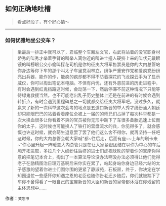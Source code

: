 ## 如何正确地吐槽

> 看点好段子，有个好心情～


 
---

### 如何优雅地坐公交车？

> 坐最后一排正中就可以了，君临整个车厢左文官，右武将站着的没官职身材娇秀的叫秀才举着手臂的叫举人离你近的叫进士撞人硬挤上来的叫状元戴眼镜的叫榜眼公交小偷叫探花司机是你的征夷大将军售票员是你的大内总管站你身边等你下车的那个叫太子车里党羽林立，纷争严重安作党和爱疯党纷纷亮出兵器，能作的作，能疯的疯却都不得不防着探花的飞龙探云手为了显示威仪，你可以掏出笔记本电脑。不但有内忧，还有外患前进的历史进程中，有时会遇到红鬼挡路这时候，会动荡一下，然后停滞不前这种情况下只能等待绿鬼救援当然，也不可能老出乱子历史整体上还是在前进的有时候会遇到转折点，有时会遇到里程碑总之一切就都交给征夷大将军吧。没过多久，就赢来了新的一次科举这次会考的地点是五道口新晋的举人秀才纷纷涌入朝廷却只能眼巴巴的站着看着座位全被上一届的的师兄们占掉了每次科举都是一次大换血很多让你看着不爽的官员被你无形中踹下了车很多备胎迅速上位而你的太子，这时候也可能换人了铁打的营盘流水的兵，你见得多了，就会感慨也许这时候，就会萌生退意罢了罢了他们这么舍不得你，就再坚持一任吧这时候，你的大内总管会朝大家喊“都~往后走，后面有座~~上车的刷卡来~”你心里升起一阵暖意大内总管只是在让大家紧密团结在以你为中心的车后厢开拓进取，多拉几个人纷纷往后挤的进士们虎视眈眈的望着你的宝座你得意的把笔记本合上，掏出了一本算法导论没办法啊没办法必须得让他们觉得老子在励精图治日理万基啊后来你实在累了，站起身站你身边已经六站的太子感激的望着你进士们围你围的更紧了静淑苑，石板房，终于，你决定在学知园退位一些感怀你知遇之恩的老臣也随你告老还乡随后，你们就被踹下了车你不舍得看了一眼自己的宝座新晋的大臣和新晋的皇帝都沐浴在你残留的主体思想中……


作者：`笑忘书`